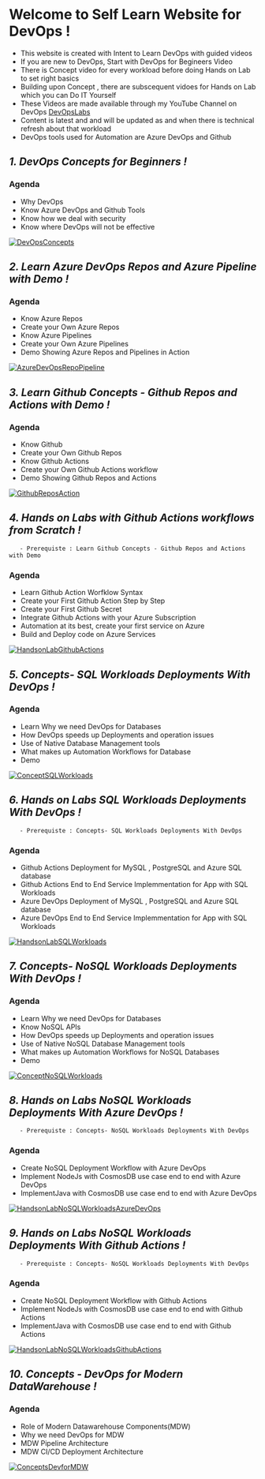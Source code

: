 # Welcome to Self Learn Website for DevOps !

- This website is created with Intent to Learn DevOps with guided videos
- If you are new to DevOps, Start with DevOps for Begineers Video 
- There is Concept video for every workload before doing Hands on Lab to set right basics
- Building upon Concept , there are subscequent vidoes for Hands on Lab which you can Do IT Yourself
- These Videos are made available through my YouTube Channel on DevOps [DevOpsLabs](https://www.youtube.com/channel/UCWmVYgbW-KZbIFCMJTR-gxg)
- Content is latest and and will be updated as and when there is technical refresh about that workload
- DevOps tools used for Automation are Azure DevOps and Github 


## *1. DevOps Concepts for Beginners !*

### Agenda
- Why DevOps
- Know Azure DevOps and Github Tools
- Know how we deal with security
- Know where DevOps will not be effective

[![DevOpsConcepts](Images/DevOpsConcepts.png)](https://youtu.be/zcW41vACmbo)


## *2. Learn Azure DevOps Repos and Azure Pipeline with Demo !*

### Agenda
- Know Azure Repos
- Create your Own Azure Repos
- Know Azure Pipelines
- Create your Own Azure Pipelines
- Demo Showing Azure Repos and Pipelines in Action

[![AzureDevOpsRepoPipeline](Images/AZUREREPOSANDPIPELINES.png)](https://youtu.be/mwTTwI03-0s)

## *3. Learn Github Concepts - Github Repos and Actions with Demo !*

### Agenda
- Know Github
- Create your Own Github Repos
- Know Github Actions
- Create your Own Github Actions workflow
- Demo Showing Github Repos and Actions

[![GithubReposAction](Images/GithubReposActions.png)](https://youtu.be/kFI1hKf6-2g)

## *4. Hands on Labs with Github Actions workflows from Scratch !*

       - Prerequiste : Learn Github Concepts - Github Repos and Actions with Demo

### Agenda
- Learn Github Action Worfklow Syntax
- Create your First Github Action Step by Step
- Create your First Github Secret
- Integrate Github Actions with your Azure Subscription
- Automation at its best, create your first service on Azure
- Build and Deploy code on Azure Services

[![HandsonLabGithubActions](Images/HandsonLabGithubActions.png)](https://youtu.be/ucFCcBwz1ss)

## *5. Concepts- SQL Workloads Deployments With DevOps !*

### Agenda
- Learn Why we need DevOps for Databases
- How DevOps speeds up Deployments and operation issues
- Use of Native Database Management tools
- What makes up Automation Workflows for Database
- Demo

[![ConceptSQLWorkloads](Images/ConceptsSQLWorkloadsDevOps.png)](https://youtu.be/HPhOE9v8fuU)

## *6. Hands on Labs SQL Workloads Deployments With DevOps !*

       - Prerequiste : Concepts- SQL Workloads Deployments With DevOps
       
### Agenda
- Github Actions Deployment for MySQL , PostgreSQL and Azure SQL database
- Github Actions End to End Service Implemmentation for App with SQL Workloads
- Azure DevOps Deployment of MySQL , PostgreSQL and Azure SQL database
- Azure DevOps End to End Service Implemmentation for App with SQL Workloads

[![HandsonLabSQLWorkloads](Images/HandsonLabSQLWorkloads.png)](https://youtu.be/KVzJEobsPDs)

## *7. Concepts- NoSQL Workloads Deployments With DevOps !*

### Agenda
- Learn Why we need DevOps for Databases
- Know NoSQL APIs
- How DevOps speeds up Deployments and operation issues
- Use of Native NoSQL Database Management tools
- What makes up Automation Workflows for NoSQL Databases
- Demo

[![ConceptNoSQLWorkloads](Images/ConceptsNoSQLWorkloadsDevOps.png)](https://youtu.be/_9hyf2RKidg)

## *8. Hands on Labs NoSQL Workloads Deployments With Azure DevOps !*

       - Prerequiste : Concepts- NoSQL Workloads Deployments With DevOps
       
### Agenda
- Create NoSQL Deployment Workflow with Azure DevOps 
- Implement NodeJs with CosmosDB use case end to end with Azure DevOps
- ImplementJava with CosmosDB use case end to end with Azure DevOps


[![HandsonLabNoSQLWorkloadsAzureDevOps](Images/HandsonLabNoSQLWorkloadsAzureDevOps.png)](https://youtu.be/-H2xUl82OKw)

## *9. Hands on Labs NoSQL Workloads Deployments With Github Actions !*

       - Prerequiste : Concepts- NoSQL Workloads Deployments With DevOps
       
### Agenda
- Create NoSQL Deployment Workflow with Github Actions 
- Implement NodeJs with CosmosDB use case end to end with Github Actions
- ImplementJava with CosmosDB use case end to end with Github Actions


[![HandsonLabNoSQLWorkloadsGithubActions](Images/HandsonLabNoSQLWorkloadsGithubActions.png)](https://youtu.be/cn3t9J0aG5M)

## *10. Concepts - DevOps for Modern DataWarehouse !*

       
### Agenda
- Role of Modern Datawarehouse Components(MDW) 
- Why we need DevOps for MDW
- MDW Pipeline Architecture
- MDW CI/CD Deployment Architecture


[![ConceptsDevforMDW](Images/ConceptMDW.png)](https://youtu.be/wJZnKY3bnLM)
